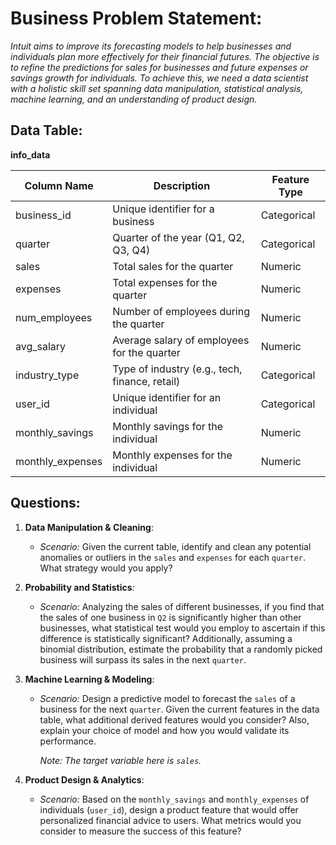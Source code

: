 # Business Problem Statement:
*Intuit aims to improve its forecasting models to help businesses and individuals plan more effectively for their financial futures. The objective is to refine the predictions for sales for businesses and future expenses or savings growth for individuals. To achieve this, we need a data scientist with a holistic skill set spanning data manipulation, statistical analysis, machine learning, and an understanding of product design.*

## Data Table:

**info_data**

| **Column Name**  | **Description**                                              | **Feature Type** |
|------------------|--------------------------------------------------------------|------------------|
| business_id      | Unique identifier for a business                             | Categorical      |
| quarter          | Quarter of the year (Q1, Q2, Q3, Q4)                        | Categorical      |
| sales            | Total sales for the quarter                                  | Numeric          |
| expenses         | Total expenses for the quarter                               | Numeric          |
| num_employees    | Number of employees during the quarter                       | Numeric          |
| avg_salary       | Average salary of employees for the quarter                  | Numeric          |
| industry_type    | Type of industry (e.g., tech, finance, retail)               | Categorical      |
| user_id          | Unique identifier for an individual                          | Categorical      |
| monthly_savings  | Monthly savings for the individual                           | Numeric          |
| monthly_expenses | Monthly expenses for the individual                          | Numeric          |

## Questions:

1. **Data Manipulation & Cleaning**:
   - *Scenario:* Given the current table, identify and clean any potential anomalies or outliers in the `sales` and `expenses` for each `quarter`. What strategy would you apply?

2. **Probability and Statistics**:
   - *Scenario:* Analyzing the sales of different businesses, if you find that the sales of one business in `Q2` is significantly higher than other businesses, what statistical test would you employ to ascertain if this difference is statistically significant? Additionally, assuming a binomial distribution, estimate the probability that a randomly picked business will surpass its sales in the next `quarter`.
     
3. **Machine Learning & Modeling**:
   - *Scenario:* Design a predictive model to forecast the `sales` of a business for the next `quarter`. Given the current features in the data table, what additional derived features would you consider? Also, explain your choice of model and how you would validate its performance.
     
     *Note: The target variable here is `sales`.*

4. **Product Design & Analytics**:
   - *Scenario:* Based on the `monthly_savings` and `monthly_expenses` of individuals (`user_id`), design a product feature that would offer personalized financial advice to users. What metrics would you consider to measure the success of this feature?